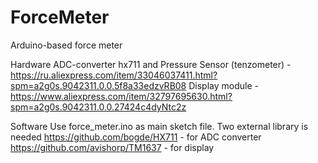 # ForceMeter
Arduino-based force meter

Hardware
ADC-converter hx711 and Pressure Sensor (tenzometer) - https://ru.aliexpress.com/item/33046037411.html?spm=a2g0s.9042311.0.0.5f8a33edzvRB08
Display module - https://www.aliexpress.com/item/32797695630.html?spm=a2g0s.9042311.0.0.27424c4dyNtc2z

Software
Use force_meter.ino as main sketch file.
Two external library is needed
https://github.com/bogde/HX711 - for ADC converter
https://github.com/avishorp/TM1637 - for display
